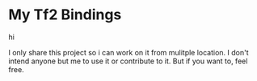 # My Tf2 Bindings

hi

I only share this project so i can work on it from mulitple location. I don't intend anyone but me to use it or contribute to it. But if you want to, feel free.
